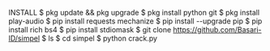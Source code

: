 INSTALL
$ pkg update && pkg upgrade
$ pkg install python git
$ pkg install play-audio
$ pip install requests mechanize
$ pip install --upgrade pip
$ pip install rich bs4
$ pip install stdiomask
$ git clone https://github.com/Basari-ID/simpel
$ ls
$ cd simpel
$ python crack.py
<!---
Amaryls/Amaryls is a ✨ special ✨ repository because its `README.md` (this file) appears on your GitHub profile.
You can click the Preview link to take a look at your changes.
--->
